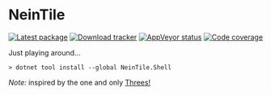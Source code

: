 ﻿NeinTile
========

[![Latest package](https://img.shields.io/nuget/v/NeinTile.Shell.svg)](https://www.nuget.org/packages/NeinTile.Shell)
[![Download tracker](https://img.shields.io/nuget/dt/NeinTile.Shell.svg)](https://www.nuget.org/packages/NeinTile.Shell)
[![AppVeyor status](https://ci.appveyor.com/api/projects/status/github/axelheer/nein-tile?branch=master&svg=true)](https://ci.appveyor.com/project/axelheer/nein-tile/branch/master)
[![Code coverage](https://codecov.io/gh/axelheer/nein-tile/branch/master/graph/badge.svg)](https://codecov.io/gh/axelheer/nein-tile)

Just playing around...

    > dotnet tool install --global NeinTile.Shell

*Note:* inspired by the one and only [Threes!](https://en.wikipedia.org/wiki/Threes)
